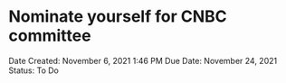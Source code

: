 # Nominate yourself for CNBC committee

Date Created: November 6, 2021 1:46 PM
Due Date: November 24, 2021
Status: To Do